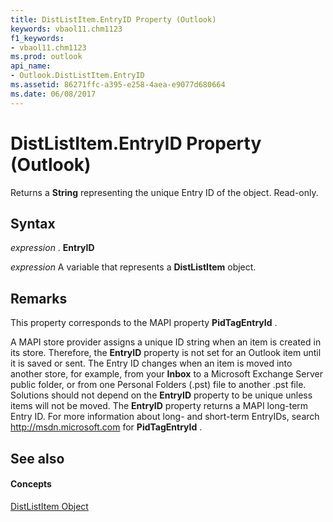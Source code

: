 ```yaml
---
title: DistListItem.EntryID Property (Outlook)
keywords: vbaol11.chm1123
f1_keywords:
- vbaol11.chm1123
ms.prod: outlook
api_name:
- Outlook.DistListItem.EntryID
ms.assetid: 86271ffc-a395-e258-4aea-e9077d680664
ms.date: 06/08/2017
---
```



# DistListItem.EntryID Property (Outlook)

Returns a  **String** representing the unique Entry ID of the object. Read-only.


## Syntax

 _expression_ . **EntryID**

 _expression_ A variable that represents a **DistListItem** object.


## Remarks

This property corresponds to the MAPI property  **PidTagEntryId** .

A MAPI store provider assigns a unique ID string when an item is created in its store. Therefore, the  **EntryID** property is not set for an Outlook item until it is saved or sent. The Entry ID changes when an item is moved into another store, for example, from your **Inbox** to a Microsoft Exchange Server public folder, or from one Personal Folders (.pst) file to another .pst file. Solutions should not depend on the **EntryID** property to be unique unless items will not be moved. The **EntryID** property returns a MAPI long-term Entry ID. For more information about long- and short-term EntryIDs, search http://msdn.microsoft.com for **PidTagEntryId** .


## See also


#### Concepts


[DistListItem Object](Outlook.DistListItem.md)

